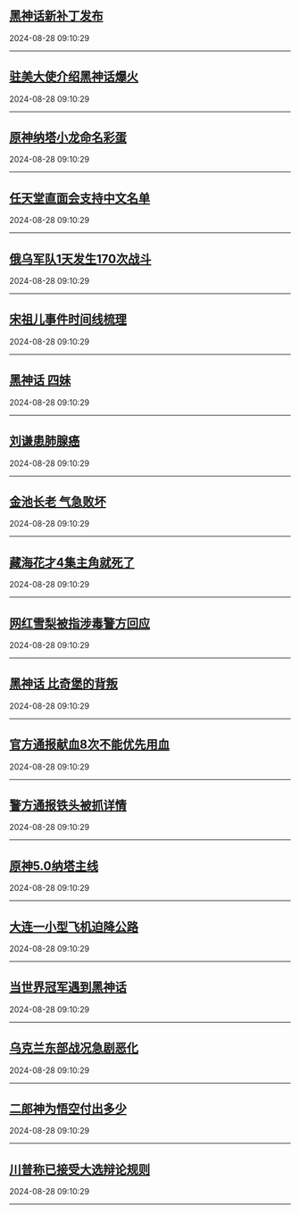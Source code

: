 ## [黑神话新补丁发布](https://search.bilibili.com/all?vt=36849326&keyword=%E9%BB%91%E7%A5%9E%E8%AF%9D%E6%96%B0%E8%A1%A5%E4%B8%81%E5%8F%91%E5%B8%83&order=click)

2024-08-28 09:10:29

---
## [驻美大使介绍黑神话爆火](https://search.bilibili.com/all?vt=36849326&keyword=%E9%A9%BB%E7%BE%8E%E5%A4%A7%E4%BD%BF%E4%BB%8B%E7%BB%8D%E9%BB%91%E7%A5%9E%E8%AF%9D%E7%88%86%E7%81%AB&order=click)

2024-08-28 09:10:29

---
## [原神纳塔小龙命名彩蛋](https://search.bilibili.com/all?vt=36849326&keyword=%E5%8E%9F%E7%A5%9E%E7%BA%B3%E5%A1%94%E5%B0%8F%E9%BE%99%E5%91%BD%E5%90%8D%E5%BD%A9%E8%9B%8B&order=click)

2024-08-28 09:10:29

---
## [任天堂直面会支持中文名单](https://search.bilibili.com/all?vt=36849326&keyword=%E4%BB%BB%E5%A4%A9%E5%A0%82%E7%9B%B4%E9%9D%A2%E4%BC%9A%E6%94%AF%E6%8C%81%E4%B8%AD%E6%96%87%E5%90%8D%E5%8D%95&order=click)

2024-08-28 09:10:29

---
## [俄乌军队1天发生170次战斗](https://search.bilibili.com/all?vt=36849326&keyword=%E4%BF%84%E4%B9%8C%E5%86%9B%E9%98%9F1%E5%A4%A9%E5%8F%91%E7%94%9F170%E6%AC%A1%E6%88%98%E6%96%97&order=click)

2024-08-28 09:10:29

---
## [宋祖儿事件时间线梳理](https://search.bilibili.com/all?vt=36849326&keyword=%E5%AE%8B%E7%A5%96%E5%84%BF%E4%BA%8B%E4%BB%B6%E6%97%B6%E9%97%B4%E7%BA%BF%E6%A2%B3%E7%90%86&order=click)

2024-08-28 09:10:29

---
## [黑神话 四妹](https://search.bilibili.com/all?vt=36849326&keyword=%E9%BB%91%E7%A5%9E%E8%AF%9D+%E5%9B%9B%E5%A6%B9&order=click)

2024-08-28 09:10:29

---
## [刘谦患肺腺癌](https://search.bilibili.com/all?vt=36849326&keyword=%E5%88%98%E8%B0%A6%E6%82%A3%E8%82%BA%E8%85%BA%E7%99%8C&order=click)

2024-08-28 09:10:29

---
## [金池长老 气急败坏](https://search.bilibili.com/all?vt=36849326&keyword=%E9%87%91%E6%B1%A0%E9%95%BF%E8%80%81+%E6%B0%94%E6%80%A5%E8%B4%A5%E5%9D%8F&order=click)

2024-08-28 09:10:29

---
## [藏海花才4集主角就死了](https://search.bilibili.com/all?vt=36849326&keyword=%E8%97%8F%E6%B5%B7%E8%8A%B1%E6%89%8D4%E9%9B%86%E4%B8%BB%E8%A7%92%E5%B0%B1%E6%AD%BB%E4%BA%86&order=click)

2024-08-28 09:10:29

---
## [网红雪梨被指涉毒警方回应](https://search.bilibili.com/all?vt=36849326&keyword=%E7%BD%91%E7%BA%A2%E9%9B%AA%E6%A2%A8%E8%A2%AB%E6%8C%87%E6%B6%89%E6%AF%92%E8%AD%A6%E6%96%B9%E5%9B%9E%E5%BA%94&order=click)

2024-08-28 09:10:29

---
## [黑神话 比奇堡的背叛](https://search.bilibili.com/all?vt=36849326&keyword=%E9%BB%91%E7%A5%9E%E8%AF%9D+%E6%AF%94%E5%A5%87%E5%A0%A1%E7%9A%84%E8%83%8C%E5%8F%9B&order=click)

2024-08-28 09:10:29

---
## [官方通报献血8次不能优先用血](https://search.bilibili.com/all?vt=36849326&keyword=%E5%AE%98%E6%96%B9%E9%80%9A%E6%8A%A5%E7%8C%AE%E8%A1%808%E6%AC%A1%E4%B8%8D%E8%83%BD%E4%BC%98%E5%85%88%E7%94%A8%E8%A1%80&order=click)

2024-08-28 09:10:29

---
## [警方通报铁头被抓详情](https://search.bilibili.com/all?vt=36849326&keyword=%E8%AD%A6%E6%96%B9%E9%80%9A%E6%8A%A5%E9%93%81%E5%A4%B4%E8%A2%AB%E6%8A%93%E8%AF%A6%E6%83%85&order=click)

2024-08-28 09:10:29

---
## [原神5.0纳塔主线](https://search.bilibili.com/all?vt=36849326&keyword=%E5%8E%9F%E7%A5%9E5.0%E7%BA%B3%E5%A1%94%E4%B8%BB%E7%BA%BF&order=click)

2024-08-28 09:10:29

---
## [大连一小型飞机迫降公路](https://search.bilibili.com/all?vt=36849326&keyword=%E5%A4%A7%E8%BF%9E%E4%B8%80%E5%B0%8F%E5%9E%8B%E9%A3%9E%E6%9C%BA%E8%BF%AB%E9%99%8D%E5%85%AC%E8%B7%AF&order=click)

2024-08-28 09:10:29

---
## [当世界冠军遇到黑神话](https://search.bilibili.com/all?vt=36849326&keyword=%E5%BD%93%E4%B8%96%E7%95%8C%E5%86%A0%E5%86%9B%E9%81%87%E5%88%B0%E9%BB%91%E7%A5%9E%E8%AF%9D&order=click)

2024-08-28 09:10:29

---
## [乌克兰东部战况急剧恶化](https://search.bilibili.com/all?vt=36849326&keyword=%E4%B9%8C%E5%85%8B%E5%85%B0%E4%B8%9C%E9%83%A8%E6%88%98%E5%86%B5%E6%80%A5%E5%89%A7%E6%81%B6%E5%8C%96&order=click)

2024-08-28 09:10:29

---
## [二郎神为悟空付出多少](https://search.bilibili.com/all?vt=36849326&keyword=%E4%BA%8C%E9%83%8E%E7%A5%9E%E4%B8%BA%E6%82%9F%E7%A9%BA%E4%BB%98%E5%87%BA%E5%A4%9A%E5%B0%91&order=click)

2024-08-28 09:10:29

---
## [川普称已接受大选辩论规则](https://search.bilibili.com/all?vt=36849326&keyword=%E5%B7%9D%E6%99%AE%E7%A7%B0%E5%B7%B2%E6%8E%A5%E5%8F%97%E5%A4%A7%E9%80%89%E8%BE%A9%E8%AE%BA%E8%A7%84%E5%88%99&order=click)

2024-08-28 09:10:29

---
